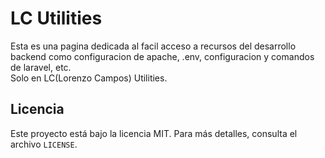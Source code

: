
# LC Utilities

Esta es una pagina dedicada al facil acceso a recursos del desarrollo backend como configuracion de apache, .env, configuracion y comandos de laravel, etc.\
Solo en LC(Lorenzo Campos) Utilities.

## Licencia

Este proyecto está bajo la licencia MIT. Para más detalles, consulta el archivo `LICENSE`.